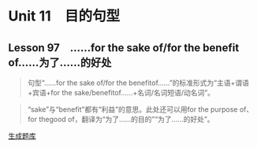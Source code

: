 ﻿ # Unit 11　目的句型
 ## Lesson 97　……for the sake of/for the benefit of……为了……的好处
 
> 句型“……for the sake of/for the benefitof……”的标准形式为“主语+谓语+宾语+for the sake/benefitof……+名词/名词短语/动名词”。

> “sake”与“benefit”都有“利益”的意思。此处还可以用for the purpose of、for thegood of，翻译为“为了……的目的”“为了……的好处”。


 [生成题库](./sentence/f097.json)